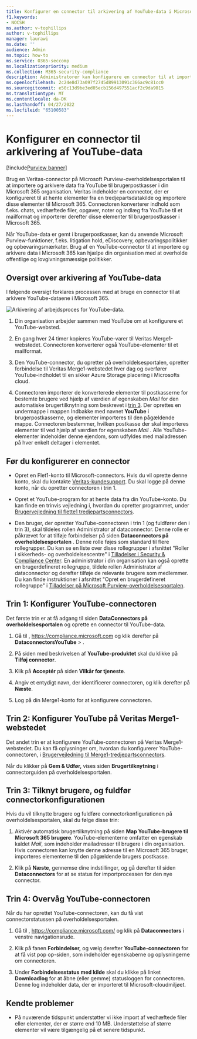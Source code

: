 ```yaml
---
title: Konfigurer en connector til arkivering af YouTube-data i Microsoft 365
f1.keywords:
- NOCSH
ms.author: v-tophillips
author: v-tophillips
manager: laurawi
ms.date: ''
audience: Admin
ms.topic: how-to
ms.service: O365-seccomp
ms.localizationpriority: medium
ms.collection: M365-security-compliance
description: Administratorer kan konfigurere en connector til at importere og arkivere YouTube-data fra Veritas til Microsoft 365. Med denne connector kan du arkivere data fra datakilder fra tredjepart i Microsoft 365. Når du har arkiveret disse data, kan du bruge funktioner til overholdelse af angivne standarder, f.eks. juridiske ventepositioner, eDiscovery- og opbevaringspolitikker til at administrere tredjepartsdata.
ms.openlocfilehash: 2c24e8d73a097f2745d89913091c366ac9c81cc0
ms.sourcegitcommit: e50c13d9be3ed05ecb156d497551acf2c9da9015
ms.translationtype: MT
ms.contentlocale: da-DK
ms.lasthandoff: 04/27/2022
ms.locfileid: "65100583"
---
```

# <a name="set-up-a-connector-to-archive-youtube-data"></a>Konfigurer en connector til arkivering af YouTube-data

[!include[Purview banner](../includes/purview-rebrand-banner.md)]

Brug en Veritas-connector på Microsoft Purview-overholdelsesportalen til at importere og arkivere data fra YouTube til brugerpostkasser i din Microsoft 365 organisation. Veritas indeholder en connector, der er konfigureret til at hente elementer fra en tredjepartsdatakilde og importere disse elementer til Microsoft 365. Connectoren konverterer indhold som f.eks. chats, vedhæftede filer, opgaver, noter og indlæg fra YouTube til et mailformat og importerer derefter disse elementer til brugerpostkasser i Microsoft 365.

Når YouTube-data er gemt i brugerpostkasser, kan du anvende Microsoft Purview-funktioner, f.eks. litigation hold, eDiscovery, opbevaringspolitikker og opbevaringsmærkater. Brug af en YouTube-connector til at importere og arkivere data i Microsoft 365 kan hjælpe din organisation med at overholde offentlige og lovgivningsmæssige politikker.

## <a name="overview-of-archiving-youtube-data"></a>Oversigt over arkivering af YouTube-data

I følgende oversigt forklares processen med at bruge en connector til at arkivere YouTube-dataene i Microsoft 365.

![Arkivering af arbejdsproces for YouTube-data.](../media/YouTubeConnectorWorkflow.png)

1. Din organisation arbejder sammen med YouTube om at konfigurere et YouTube-websted.

2. En gang hver 24 timer kopieres YouTube-varer til Veritas Merge1-webstedet. Connectoren konverterer også YouTube-elementer til et mailformat.

3. Den YouTube-connector, du opretter på overholdelsesportalen, opretter forbindelse til Veritas Merge1-webstedet hver dag og overfører YouTube-indholdet til en sikker Azure Storage placering i Microsofts cloud.

4. Connectoren importerer de konverterede elementer til postkasserne for bestemte brugere ved hjælp af værdien af egenskaben *Mail* for den automatiske brugertilknytning som beskrevet i [trin 3](#step-3-map-users-and-complete-the-connector-setup). Der oprettes en undermappe i mappen Indbakke med navnet **YouTube** i brugerpostkasserne, og elementer importeres til den pågældende mappe. Connectoren bestemmer, hvilken postkasse der skal importeres elementer til ved hjælp af værdien for egenskaben *Mail* . Alle YouTube-elementer indeholder denne ejendom, som udfyldes med mailadressen på hver enkelt deltager i elementet.

## <a name="before-you-set-up-a-connector"></a>Før du konfigurerer en connector

- Opret en Flet1-konto til Microsoft-connectors. Hvis du vil oprette denne konto, skal du kontakte [Veritas-kundesupport](https://www.veritas.com/form/requestacall/ms-connectors-contact). Du skal logge på denne konto, når du opretter connectoren i trin 1.

- Opret et YouTube-program for at hente data fra din YouTube-konto. Du kan finde en trinvis vejledning i, hvordan du opretter programmet, under [Brugervejledning til flette1 tredjepartsconnectors](https://docs.ms.merge1.globanetportal.com/Merge1%20Third-Party%20Connectors%20YouTube%20User%20Guide.pdf).

- Den bruger, der opretter YouTube-connectoren i trin 1 (og fuldfører den i trin 3), skal tildeles rollen Administrator af dataconnector. Denne rolle er påkrævet for at tilføje forbindelser på siden **Dataconnectors på overholdelsesportalen** . Denne rolle føjes som standard til flere rollegrupper. Du kan se en liste over disse rollegrupper i afsnittet "Roller i sikkerheds- og overholdelsescentre" i [Tilladelser i Security & Compliance Center](../security/office-365-security/permissions-in-the-security-and-compliance-center.md#roles-in-the-security--compliance-center). En administrator i din organisation kan også oprette en brugerdefineret rollegruppe, tildele rollen Administrator af dataconnector og derefter tilføje de relevante brugere som medlemmer. Du kan finde instruktioner i afsnittet "Opret en brugerdefineret rollegruppe" i [Tilladelser på Microsoft Purview-overholdelsesportalen](microsoft-365-compliance-center-permissions.md#create-a-custom-role-group).

## <a name="step-1-set-up-the-youtube-connector"></a>Trin 1: Konfigurer YouTube-connectoren

Det første trin er at få adgang til siden **DataConnectors på overholdelsesportalen** og oprette en connector til YouTube-data.

1. Gå til , <https://compliance.microsoft.com> og klik derefter på **DataconnectorsYouTube** > .

2. På siden med beskrivelsen af **YouTube-produktet** skal du klikke på **Tilføj connector**.

3. Klik på **Acceptér** på siden **Vilkår for tjeneste**.

4. Angiv et entydigt navn, der identificerer connectoren, og klik derefter på **Næste**.

5. Log på din Merge1-konto for at konfigurere connectoren.

## <a name="step-2-configure-the-youtube-on-the-veritas-merge1-site"></a>Trin 2: Konfigurer YouTube på Veritas Merge1-webstedet

Det andet trin er at konfigurere YouTube-connectoren på Veritas Merge1-webstedet. Du kan få oplysninger om, hvordan du konfigurerer YouTube-connectoren, i [Brugervejledning til Merge1-tredjepartsconnectors](https://docs.ms.merge1.globanetportal.com/Merge1%20Third-Party%20Connectors%20YouTube%20User%20Guide.pdf).

Når du klikker på **Gem & Udfør,** vises siden **Brugertilknytning** i connectorguiden på overholdelsesportalen.

## <a name="step-3-map-users-and-complete-the-connector-setup"></a>Trin 3: Tilknyt brugere, og fuldfør connectorkonfigurationen

Hvis du vil tilknytte brugere og fuldføre connectorkonfigurationen på overholdelsesportalen, skal du følge disse trin:

1. Aktivér automatisk brugertilknytning på siden **Map YouTube-brugere til Microsoft 365 brugere**. YouTube-elementerne omfatter en egenskab kaldet *Mail*, som indeholder mailadresser til brugere i din organisation. Hvis connectoren kan knytte denne adresse til en Microsoft 365 bruger, importeres elementerne til den pågældende brugers postkasse.

2. Klik på **Næste**, gennemse dine indstillinger, og gå derefter til siden **Dataconnectors** for at se status for importprocessen for den nye connector.

## <a name="step-4-monitor-the-youtube-connector"></a>Trin 4: Overvåg YouTube-connectoren

Når du har oprettet YouTube-connectoren, kan du få vist connectorstatussen på overholdelsesportalen.

1. Gå til , <https://compliance.microsoft.com/> og klik på **Dataconnectors** i venstre navigationsrude.

2. Klik på fanen **Forbindelser,** og vælg derefter **YouTube-connectoren** for at få vist pop op-siden, som indeholder egenskaberne og oplysningerne om connectoren.

3. Under **Forbindelsesstatus med kilde** skal du klikke på linket **Downloadlog** for at åbne (eller gemme) statusloggen for connectoren. Denne log indeholder data, der er importeret til Microsoft-cloudmiljøet.

## <a name="known-issues"></a>Kendte problemer

- På nuværende tidspunkt understøtter vi ikke import af vedhæftede filer eller elementer, der er større end 10 MB. Understøttelse af større elementer vil være tilgængelig på et senere tidspunkt.
